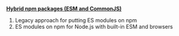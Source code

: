 **[Hybrid npm packages (ESM and CommonJS)](https://2ality.com/2019/10/hybrid-npm-packages.html)**

1. Legacy approach for putting ES modules on npm
2. ES modules on npm for Node.js with built-in ESM and browsers
   


